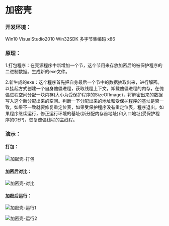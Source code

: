 # 加密壳

### 开发环境：
Win10 VisualStudio2010 Win32SDK 多字节集编码 x86

### 原理：
1.打包程序：在壳源程序中新增加一个节，这个节用来存放加密后的被保护程序的二进制数据。生成新的exe文件。

2.新生成的exe：这个程序首先把自身最后一个节中的数据抽取出来，进行解密。以挂起方式创建一个自身傀儡进程，获取线程上下文，卸载傀儡进程的内存，在傀儡进程空间分配一块内存(大小为受保护程序的SizeOfImage)，将解密出来的数据写入这个新分配出来的空间。判断一下分配出来的地址和受保护程序的基址是否一致，如果不一致就要修复重定位表，如果受保护程序没有重定位表，程序退出。如果程序继续运行，修正运行环境的基址(新分配内存首地址)和入口地址(受保护程序的OEP)，恢复傀儡线程的主线程。

### 演示：

#### 打包：
![加密壳-打包](https://ftp.bmp.ovh/imgs/2021/05/57640cf680458288.png)

#### 加密后对比：
![加密壳-对比](https://i.loli.net/2021/05/13/mOruxC4T7DRnFJg.png)

#### 加密后运行：
![加密壳-运行1](https://i.loli.net/2021/05/13/pdiDCzrMG1eh7To.png)

![加密壳-运行2](https://i.loli.net/2021/05/13/rXFIQOeSKAucTih.png)
